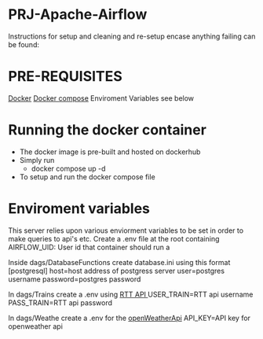 # PRJ-Apache-Airflow
Instructions for setup and cleaning and re-setup encase anything failing can be found:
# PRE-REQUISITES
[Docker](https://www.docker.com/)
[Docker compose](https://docs.docker.com/compose/)
Enviroment Variables see below

# Running the docker container
- The docker image is pre-built and hosted on dockerhub
- Simply run
  - docker compose up -d
- To setup and run the docker compose file


# Enviroment variables
This server relies upon various enviorment variables to be set in order to make queries to api's etc.
Create a .env file at the root containing 
AIRFLOW_UID: User id that container should run a

Inside dags/DatabaseFunctions
create database.ini using this format
[postgresql]
host=host address of postgress server
user=postgres username
password=postgres password

In dags/Trains create a .env using [RTT API ](https://api.rtt.io/)
USER_TRAIN=RTT api username
PASS_TRAIN=RTT api password

In dags/Weathe create a .env for the [openWeatherApi](https://openweathermap.org/api)
API_KEY=API key for openweather api
